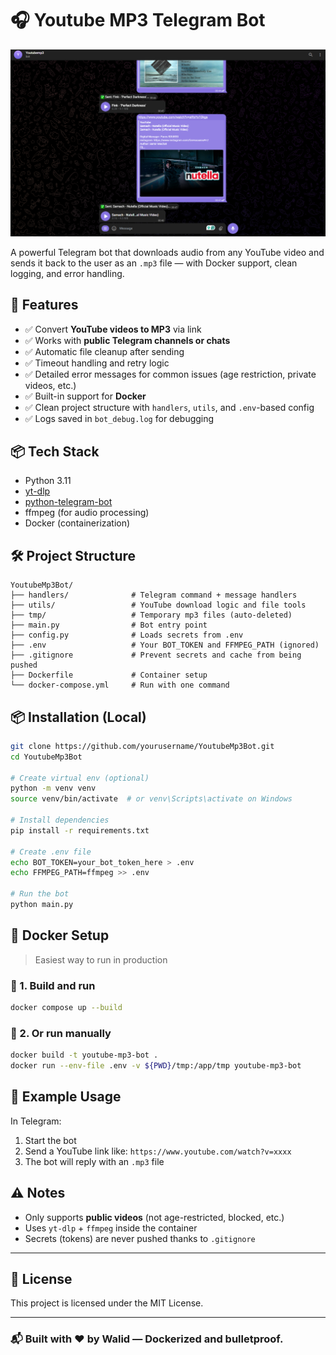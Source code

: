 # 🎧 Youtube MP3 Telegram Bot

![Bot Preview](assets/preview.png)

A powerful Telegram bot that downloads audio from any YouTube video and sends it back to the user as an `.mp3` file — with Docker support, clean logging, and error handling.

## 🚀 Features

- ✅ Convert **YouTube videos to MP3** via link
- ✅ Works with **public Telegram channels or chats**
- ✅ Automatic file cleanup after sending
- ✅ Timeout handling and retry logic
- ✅ Detailed error messages for common issues (age restriction, private videos, etc.)
- ✅ Built-in support for **Docker**
- ✅ Clean project structure with `handlers`, `utils`, and `.env`-based config
- ✅ Logs saved in `bot_debug.log` for debugging

## 📦 Tech Stack

- Python 3.11
- [yt-dlp](https://github.com/yt-dlp/yt-dlp)
- [python-telegram-bot](https://github.com/python-telegram-bot/python-telegram-bot)
- ffmpeg (for audio processing)
- Docker (containerization)

## 🛠 Project Structure

```
YoutubeMp3Bot/
├── handlers/              # Telegram command + message handlers
├── utils/                 # YouTube download logic and file tools
├── tmp/                   # Temporary mp3 files (auto-deleted)
├── main.py                # Bot entry point
├── config.py              # Loads secrets from .env
├── .env                   # Your BOT_TOKEN and FFMPEG_PATH (ignored)
├── .gitignore             # Prevent secrets and cache from being pushed
├── Dockerfile             # Container setup
└── docker-compose.yml     # Run with one command
```

## 📦 Installation (Local)

```bash
git clone https://github.com/yourusername/YoutubeMp3Bot.git
cd YoutubeMp3Bot

# Create virtual env (optional)
python -m venv venv
source venv/bin/activate  # or venv\Scripts\activate on Windows

# Install dependencies
pip install -r requirements.txt

# Create .env file
echo BOT_TOKEN=your_bot_token_here > .env
echo FFMPEG_PATH=ffmpeg >> .env

# Run the bot
python main.py
```

## 🐳 Docker Setup

> Easiest way to run in production

### 🔧 1. Build and run
```bash
docker compose up --build
```

### 🔁 2. Or run manually
```bash
docker build -t youtube-mp3-bot .
docker run --env-file .env -v ${PWD}/tmp:/app/tmp youtube-mp3-bot
```

## 📄 Example Usage

In Telegram:
1. Start the bot
2. Send a YouTube link like: `https://www.youtube.com/watch?v=xxxx`
3. The bot will reply with an `.mp3` file

## ⚠️ Notes

- Only supports **public videos** (not age-restricted, blocked, etc.)
- Uses `yt-dlp` + `ffmpeg` inside the container
- Secrets (tokens) are never pushed thanks to `.gitignore`

---

## 📄 License

This project is licensed under the MIT License.

---

### 📬 Built with ❤️ by Walid — Dockerized and bulletproof.